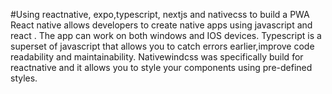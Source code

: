 #Using reactnative, expo,typescript, nextjs and nativecss to build a PWA
React native allows developers to create native apps using javascript and react . The app can work on both windows and IOS devices.
Typescript is a superset of javascript that allows you to catch errors earlier,improve code readability and maintainability.
Nativewindcss was specifically build for reactnative and it allows you to style your components using pre-defined styles.
